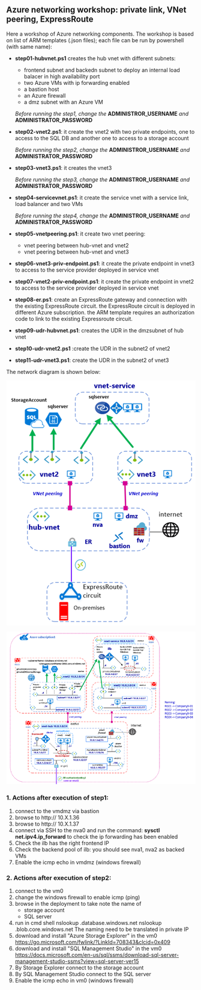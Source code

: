 <properties
pageTitle= 'Example of workshop with mix of Azure networking tecnology'
description= "Workshop with Azure private link, VNet peering, ExpressRoute"
documentationcenter: na
services=""
documentationCenter="na"
authors="fabferri"
manager=""
editor=""/>

<tags
   ms.service="configuration-Example-Azure"
   ms.devlang="na"
   ms.topic="article"
   ms.tgt_pltfrm="na"
   ms.workload="na"
   ms.date="21/11/2019"
   ms.author="fabferri" />

## Azure networking workshop: private link, VNet peering, ExpressRoute
Here a workshop of Azure networking components.
The workshop is based on list of ARM templates (.json files); each file can be run by powershell (with same name):

* **step01-hubvnet.ps1** creates the hub vnet with different subnets: 
   - frontend subnet and backedn subnet to deploy an internal load balacer in high availability port
   - two Azure VMs with ip forwarding enabled
   - a bastion host
   - an Azure firewall
   - a dmz subnet with an Azure VM
  
  *Before running the step1, change the* **ADMINISTROR_USERNAME** *and* **ADMINISTRATOR_PASSWORD**

* **step02-vnet2.ps1**: it create the vnet2 with two private endpoints, one to access to the SQL DB and another one to access to a storage account
  
  *Before running the step2, change the* **ADMINISTROR_USERNAME** *and* **ADMINISTRATOR_PASSWORD**

* **step03-vnet3.ps1**: it creates the vnet3

  *Before running the step3, change the* **ADMINISTROR_USERNAME** *and* **ADMINISTRATOR_PASSWORD**

* **step04-servicevnet.ps1**: it create the service vnet with a service link, load balancer and two VMs 

  *Before running the step4, change the* **ADMINISTROR_USERNAME** *and* **ADMINISTRATOR_PASSWORD**

* **step05-vnetpeering.ps1**: it create two vnet peering:
   - vnet peering between hub-vnet and vnet2
   - vnet peering between hub-vnet and vnet3
* **step06-vnet3-priv-endpoint.ps1**: it create the private endpoint in vnet3 to access to the service provider deployed in service vnet
* **step07-vnet2-priv-endpoint.ps1**: it create the private endpoint in vnet2 to access to the service provider deployed in service vnet
* **step08-er.ps1**: create an ExpressRoute gateway and connection with the existing ExpressRoute circuit. the ExpressRoute circuit is deployed in different Azure subscription. the ARM template requires an authorization code to link to the existing Expressroute circuit.
* **step09-udr-hubvnet.ps1**: creates the UDR in the dmzsubnet of hub vnet 
* **step10-udr-vnet2.ps1** :create the UDR in the subnet2 of vnet2
* **step11-udr-vnet3.ps1**: create the UDR in the subnet2 of vnet3


The network diagram is shown below:

[![1]][1]


[![2]][2]

### <a name="step1"></a>1. Actions after execution of step1:
1. connect to the vmdmz via bastion
2. browse to http:// 10.X.1.36
3. browse to http:// 10.X.1.37
4. connect via SSH to the nva0 and run the command: **sysctl net.ipv4.ip_forward** to check the ip forwarding has been enabled
5. Check the ilb has the right frontend IP
6. Check the backend pool of ilb: you should see nva1, nva2 as backed VMs 
7. Enable the icmp echo in vmdmz (windows firewall)

### <a name="step2"></a>2. Actions after execution of step2:

1. connect to the vm0
2. change the windows firewall to enable icmp (ping)
3. browse in the deployment to take note the name of 
   - storage account
   - SQL server
4. run in cmd shell
   nslookup <sqlserverName>.database.windows.net
   nslookup <storageaccountName>.blob.core.windows.net
   The naming need to be translated in private IP
5. download and install "Azure Storage Explorer" in the vm0
   https://go.microsoft.com/fwlink/?LinkId=708343&clcid=0x409
6. download and install "SQL Management Studio" in the vm0
   https://docs.microsoft.com/en-us/sql/ssms/download-sql-server-management-studio-ssms?view=sql-server-ver15
7. By Storage Explorer connect to the storage account
8. By SQL Management Studio connect to the SQL server 
9. Enable the icmp echo in vm0 (windows firewall)


<!--Image References-->

[1]: ./media/network-diagram.png "network diagram"
[2]: ./media/network-diagram-details.png "network diagram with details"

<!--Link References-->

